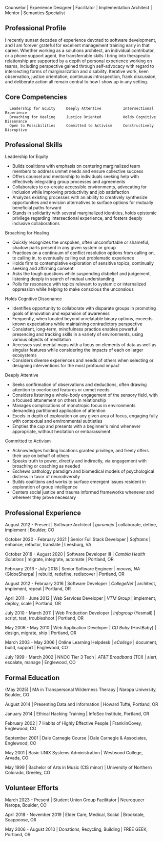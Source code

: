 
 
Counselor | Experience Designer | Facilitator | Implementation Architect | Mentor | Semantics Specialist


Professional Profile
--------------------

I recently sunset decades of experience devoted to software development, and I am forever grateful for excellent management training early in that career.  Whether working as a solutions architect, an individual contributor, or a phone support agent, the transferrable skills I bring into therapeutic relationship are supported by a depth of personal experience working on teams, including perspective gained through self-advocacy with regard to intersecting forms of marginalization and disability.  Iterative work, keen observation, justice orientation, continuous introspection, frank discussion, and deliberate action all remain central to how I show up in any setting.


Core Competencies
-----------------

```
  Leadership for Equity     Deeply Attentive          Intersectional Experience
  Broaching for Healing     Justice Oriented          Holds Cognitive Dissonance
  Open to Possibilities     Committed to Activism     Constructively Disruptive
```


Professional Skills
-------------------

Leadership for Equity

 * Builds coalitions with emphasis on centering marginalized team members to address unmet needs and ensure collective success
 * Offers counsel and mentorship to individuals seeking help with effectively integrating group processes and agreements
 * Collaborates to co-create accessible environments, advocating for inclusion while improving productivity and job satisfaction
 * Analyzes existing processes with an ability to creatively synthesize opportunities and envision alternatives to surface options for mutually beneficial paths forward
 * Stands in solidarity with several marginalized identities, holds epistemic privilege regarding intersectional experience, and fosters deeply inclusive collaborations


Broaching for Healing

 * Quickly recognizes the unspoken, often uncomfortable or shameful, shadow parts present in any given system or group
 * Practices on a continuum of conflict resolution options from calling on, to calling in, to eventually calling out problematic experience
 * Holds firm to contemplative exploration of sensitive topics, continually seeking and affirming consent
 * Asks the tough questions while suspending disbelief and judgement, listening deeply in search of mutual understanding
 * Polls for resonance with topics relevant to systemic or internalized oppression while helping to make conscious the unconsious
 

Holds Cognitive Dissonance

 * Identifies opportunity to collaborate with disparate groups in promoting goals of innovation and expansion of awareness
 * Frequently, when located beyond unrelatable binary options, exceeds known expectations while maintaining contradictory perspective
 * Consistent, long-term, mindfulness practice enables powerful presencing and tracking skills in a variety of environments, using various objects of meditation
 * Accesses vast mental maps with a focus on elements of data as well as singular features while considering the impacts of each on larger ecosystems
 * Considers diverse experiences and needs of others when selecting or designing interventions for the most profound impact

 
Deeply Attentive

 * Seeks confirmation of observations and deductions, often drawing attention to overlooked features or unmet needs
 * Considers listening a whole-body engagement of the sensory field, with a focused attunement on others in relationship
 * Manages complications of monotropic focus in environments demanding partitioned application of attention
 * Excels in depth of exploration on any given area of focus, engaging fully with contextual and environmental subtleties
 * Empties the cup and presents with a beginner's mind whenever appropriate, without hesitation or embarassment


Committed to Activism

 * Acknowledges holding locations granted privilege, and freely offers their use on behalf of others
 * Speaks truth to power, directly and indirectly, via engagement with broaching or coaching as needed
 * Eschews pathology paradigm and biomedical models of psychological distress in favor of neurodiversity
 * Builds coalitions and works to surface emergent issues resident in exploration of group intelligence
 * Centers social justice and trauma informed frameworks whenever and wherever they prove necessary


Professional Experience
-----------------------

August 2012 - Present         |  Software Architect              |  *gurumojo*
                              |  collaborate, define, implement  |  Boulder, CO

October 2020 - February 2021  |  Senior Full Stack Developer     |  *Softrams*
                              |  enhance, refactor, translate    |  Leesburg, VA

October 2018 - August 2020    |  Software Developer III          |  *Cambia Health Solutions*
                              |  migrate, integrate, automate    |  Portland, OR

February 2016 - July 2018     |  Senior Software Engineer        |  *moovel, NA* (GlobeSherpa)
                              |  rebuild, redefine, rediscover   |  Portland, OR

August 2012 - February 2016   |  Software Developer              |  *CollegeNet*
                              |  architect, implement, repeat    |  Portland, OR

April 2011 - June 2012        |  Web Services Developer          |  *VTM Group*
                              |  implement, deploy, scale        |  Portland, OR

July 2010 - March 2011        |  Web Production Developer        |  *Infogroup* (Yesmail)
                              |  script, test, troubleshoot      |  Portland, OR

May 2006 - May 2010           |  Web Application Developer       |  *CD Baby* (HostBaby)
                              |  design, migrate, ship           |  Portland, OR

March 2003 - May 2006         |  Online Learning Helpdesk        |  *eCollege*
                              |  document, build, support        |  Englewood, CO

July 1999 - March 2002        |  NNOC Tier 3 Tech                |  *AT&T Broadband* (TCI)
                              |  alert, escalate, manage         |  Englewood, CO


Formal Education
----------------

(May 2025)      |  MA in Transpersonal Wilderness Therapy  |  Naropa University, Boulder, CO

August 2014     |  Presenting Data and Information         |  Howard Tufte, Portland, OR

January 2014    |  Ethical Hacking Training                |  InfoSec Institute, Portland, OR

February 2002   |  7 Habits of Highly Effective People     |  FranklinCovey, Englewood, CO

September 2001  |  Dale Carnegie Course                    |  Dale Carnegie & Associates, Englewood, CO

May 2001        |  Basic UNIX Systems Administration       |  Westwood College, Arvada, CO

May 1999        |  Bachelor of Arts in Music (CIS minor)   |  University of Northern Colorado, Greeley, CO


Volunteer Efforts
-----------------

March 2023 - Present        |  Student Union Group Facilitator |  Neuroqueer Naropa, Boulder, CO

April 2018 - November 2019  |  Elder Care, Medical, Social     |  Brookdale, Scappoose, OR

May 2006 - August 2010      |  Donations, Recycling, Building  |  FREE GEEK, Portland, OR

